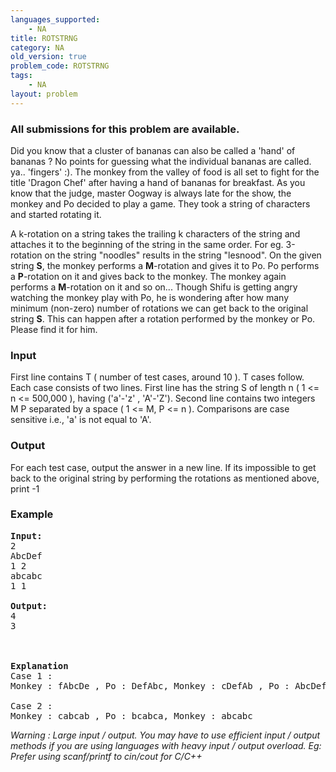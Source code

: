 ```yaml
---
languages_supported:
    - NA
title: ROTSTRNG
category: NA
old_version: true
problem_code: ROTSTRNG
tags:
    - NA
layout: problem
---
```

###  All submissions for this problem are available. 

Did you know that a cluster of bananas can also be called a 'hand' of bananas ? No points for guessing what the individual bananas are called. ya.. 'fingers' :). The monkey from the valley of food is all set to fight for the title 'Dragon Chef' after having a hand of bananas for breakfast. As you know that the judge, master Oogway is always late for the show, the monkey and Po decided to play a game. They took a string of characters and started rotating it.

A k-rotation on a string takes the trailing k characters of the string and attaches it to the beginning of the string in the same order. For eg. 3-rotation on the string "noodles" results in the string "lesnood". On the given string **S**, the monkey performs a **M**-rotation and gives it to Po. Po performs a **P**-rotation on it and gives back to the monkey. The monkey again performs a **M**-rotation on it and so on... Though Shifu is getting angry watching the monkey play with Po, he is wondering after how many minimum (non-zero) number of rotations we can get back to the original string **S**. This can happen after a rotation performed by the monkey or Po. Please find it for him.

### Input

First line contains T ( number of test cases, around 10 ). T cases follow. Each case consists of two lines. First line has the string S of length n ( 1 <= n <= 500,000 ), having ('a'-'z' , 'A'-'Z'). Second line contains two integers M P separated by a space ( 1 <= M, P <= n ). Comparisons are case sensitive i.e., 'a' is not equal to 'A'.

### Output

For each test case, output the answer in a new line. If its impossible to get back to the original string by performing the rotations as mentioned above, print -1

### Example

<pre>
<b>Input:</b>
2
AbcDef
1 2
abcabc
1 1

<b>Output:</b>
4
3
<br></br>
<b>Explanation</b>
Case 1 :
Monkey : fAbcDe , Po : DefAbc, Monkey : cDefAb , Po : AbcDef

Case 2 :
Monkey : cabcab , Po : bcabca, Monkey : abcabc
</pre>

*Warning : Large input / output. You may have to use efficient input / output methods if you are using languages with heavy input / output overload. Eg: Prefer using scanf/printf to cin/cout for C/C++*
